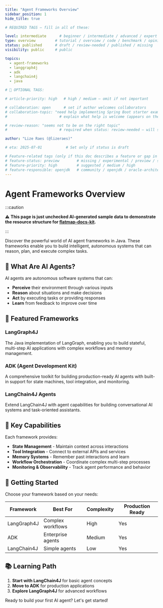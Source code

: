```yaml
---
title: "Agent Frameworks Overview"
sidebar_position: 1
hide_title: true

# REQUIRED TAGS — fill in all of these:

level: intermediate      # beginner / intermediate / advanced / expert
type: overview         # tutorial / overview / code / benchmark / opinion / api-doc
status: published      # draft / review-needed / published / missing
visibility: public     # public

topics:
  - agent-frameworks
  - langgraph4j
  - adk
  - langchain4j
  - java

# 🧩 OPTIONAL TAGS:

# article-priority: high   # high / medium — omit if not important

# collaboration: open      # set if author welcomes collaborators
# collaboration-topic: "need help implementing Spring Boot starter examples"  
#                        # explain what help is welcome (appears on the dashboard & collab page)

# review-reason: "seems not to be on the right topic"
#                        # required when status: review-needed — will show on the article and in the dashboard

author: "Lize Raes (@lizeraes)"

# eta: 2025-07-01           # Set only if status is draft

# Feature-related tags (only if this doc describes a feature or gap in Java+AI):
# feature-status: preview        # missing / experimental / preview / stable / specified
# feature-priority: high         # suggested / medium / high
# feature-responsible: openjdk   # community / openjdk / oracle-architects / jsr / vendor:redhat / project-lead:<name>
---
```


# Agent Frameworks Overview

:::caution

⚠️ **This page is just unchecked AI-generated sample data to demonstrate the resource structure for [flatmap-docs-kit](https://github.com/lizeraes/flatmap-docs-kit).**

:::

Discover the powerful world of AI agent frameworks in Java. These frameworks enable you to build intelligent, autonomous systems that can reason, plan, and execute complex tasks.

## 🤖 What Are AI Agents?

AI agents are autonomous software systems that can:
- **Perceive** their environment through various inputs
- **Reason** about situations and make decisions
- **Act** by executing tasks or providing responses
- **Learn** from feedback to improve over time

## 🎯 Featured Frameworks

### **LangGraph4J**
The Java implementation of LangGraph, enabling you to build stateful, multi-step AI applications with complex workflows and memory management.

### **ADK (Agent Development Kit)**
A comprehensive toolkit for building production-ready AI agents with built-in support for state machines, tool integration, and monitoring.

### **LangChain4J Agents**
Extend LangChain4J with agent capabilities for building conversational AI systems and task-oriented assistants.

## 🚀 Key Capabilities

Each framework provides:
- **State Management** - Maintain context across interactions
- **Tool Integration** - Connect to external APIs and services
- **Memory Systems** - Remember past interactions and learn
- **Workflow Orchestration** - Coordinate complex multi-step processes
- **Monitoring & Observability** - Track agent performance and behavior

## 🔧 Getting Started

Choose your framework based on your needs:

| Framework | Best For | Complexity | Production Ready |
|-----------|----------|------------|------------------|
| LangGraph4J | Complex workflows | High | Yes |
| ADK | Enterprise agents | Medium | Yes |
| LangChain4J | Simple agents | Low | Yes |

## 📚 Learning Path

1. **Start with LangChain4J** for basic agent concepts
2. **Move to ADK** for production applications
3. **Explore LangGraph4J** for advanced workflows

Ready to build your first AI agent? Let's get started!
